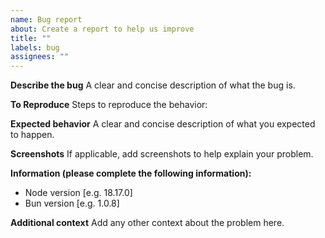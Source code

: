 ```yaml
---
name: Bug report
about: Create a report to help us improve
title: ""
labels: bug
assignees: ""
---
```


**Describe the bug**
A clear and concise description of what the bug is.

**To Reproduce**
Steps to reproduce the behavior:

**Expected behavior**
A clear and concise description of what you expected to happen.

**Screenshots**
If applicable, add screenshots to help explain your problem.

**Information (please complete the following information):**

- Node version [e.g. 18.17.0]
- Bun version [e.g. 1.0.8]

**Additional context**
Add any other context about the problem here.
